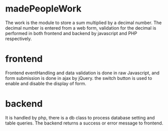 # madePeopleWork

The work is the module to store a sum multiplied by a decimal number. The decimal number is entered from a web form, validation for the decimal is performed in both frontend and backend by javascript and PHP respectively.

# frontend

Frontend eventHandling and data validation is done in raw Javascript, and form submission is done in ajax by jQuery. the switch button is used to enable and disable the display of form.

# backend

It is handled by php, there is a db class to process database setting and table queries. The backend returns a success or error message to frontend.
